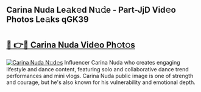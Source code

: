 ## Carina Nuda Le𝚊k𝚎d N𝚞𝚍e - Part-JjD Vid𝚎o Photos Le𝚊ks qGK39

# <h2><a href="http://fbelo3e.evod.top/?m=Carina+Nuda">🔗 👉🔴 Carina Nuda Vid𝚎o Ph𝚘t𝚘s</a></h2>

[![Carina Nuda N𝚞d𝚎s](https://i.imgur.com/8V9OHl7.gif)](http://fbelo3e.evod.top/?m=Carina+Nuda)
Influencer Carina Nuda who creates engaging lifestyle and dance content, featuring solo and collaborative dance trend performances and mini vlogs. Carina Nuda public image is one of strength and courage, but he's also known for his vulnerability and emotional depth. 
